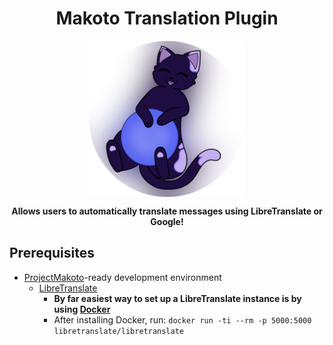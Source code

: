 <h1 align="center">Makoto Translation Plugin</h1>
<p align="center"><img src="Assets/Prod.png" width=250 align="center"></p>
<p align="center" style="font-weight:bold;">Allows users to automatically translate messages using LibreTranslate or Google!</p>


## Prerequisites

- [ProjectMakoto](https://github.com/Fortunevale/ProjectMakoto)-ready development environment
    - [LibreTranslate](https://github.com/LibreTranslate/LibreTranslate)
        - **By far easiest way to set up a LibreTranslate instance is by using [Docker](https://www.docker.com/)**
        - After installing Docker, run: `docker run -ti --rm -p 5000:5000 libretranslate/libretranslate`